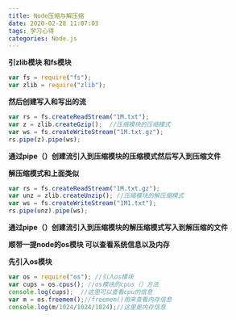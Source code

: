 ```yaml
---
title: Node压缩与解压缩
date: 2020-02-28 11:07:03
tags: 学习心得
categories: Node.js
---
```


**引zlib模块  和fs模块**

```js
var fs = require("fs");
var zlib = require("zlib");
```

**然后创建写入和写出的流**

```js
var rs = fs.createReadStream("1M.txt");
var z = zlib.createGzip();  //压缩模块的压缩模式
var ws = fs.createWriteStream("1M.txt.gz");
rs.pipe(z).pipe(ws);
```

**通过pipe（）创建流引入到压缩模块的压缩模式然后写入到压缩文件**

**解压缩模式和上面类似**

```js
var rs = fs.createReadStream("1M.txt.gz");
var unz = zlib.createUnzip(); //压缩模块的解压缩模式
var ws = fs.createWriteStream("1M1.txt");
rs.pipe(unz).pipe(ws);
```

**通过pipe（）创建流引入到压缩模块的解压缩模式写入到解压缩的文件**

**顺带一提node的os模块  可以查看系统信息以及内存**

**先引入os模块**

```js
var os = require("os"); //引入os模块
var cups = os.cpus(); //os模块的cpus（）方法
console.log(cups);  //这里可以查看cpu的信息
var m = os.freemem();//freemem()用来查看内存信息
console.log(m/1024/1024/1024);//这里是内存信息
```

